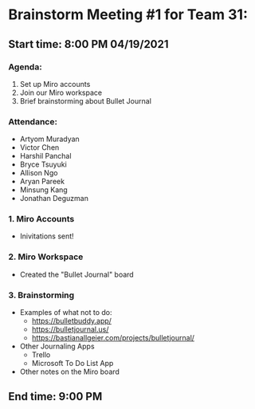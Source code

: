 # Brainstorm Meeting #1 for Team 31:
## Start time: 8:00 PM 04/19/2021

### Agenda: 
1. Set up Miro accounts
2. Join our Miro workspace
3. Brief brainstorming about Bullet Journal 

### Attendance: 
- Artyom Muradyan
- Victor Chen
- Harshil Panchal
- Bryce Tsuyuki
- Allison Ngo
- Aryan Pareek
- Minsung Kang 
- Jonathan Deguzman

### 1. Miro Accounts
- Inivitations sent!

### 2. Miro Workspace
- Created the "Bullet Journal" board

### 3. Brainstorming
- Examples of what not to do:
  - https://bulletbuddy.app/
  - https://bulletjournal.us/
  - https://bastianallgeier.com/projects/bulletjournal/
- Other Journaling Apps
  - Trello
  - Microsoft To Do List App
- Other notes on the Miro board

## End time: 9:00 PM